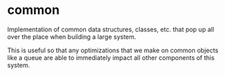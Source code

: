 # common

Implementation of common data structures, classes, etc. that pop up all over the place when building a large system.

This is useful so that any optimizations that we make on common objects like a queue are able to immediately impact
all other components of this system.